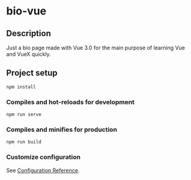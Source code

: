 # bio-vue

## Description

Just a bio page made with Vue 3.0 for the main purpose of learning Vue and VueX quickly.

## Project setup

```
npm install
```

### Compiles and hot-reloads for development

```
npm run serve
```

### Compiles and minifies for production

```
npm run build
```

### Customize configuration

See [Configuration Reference](https://cli.vuejs.org/config/).
